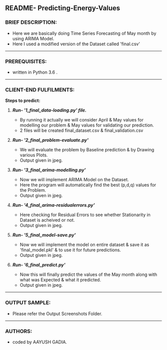 ## README- Predicting-Energy-Values

### **BRIEF DESCRIPTION:**

  - Here we are basically doing Time Series Forecasting of May month by using ARIMA Model.
  - Here I used a modified version of the Dataset called 'final.csv'

-------------------------------------------------------------------------------------------------------------------


### **PREREQUISITES:**

  - written in  Python 3.6 .

-------------------------------------------------------------------------------------------------------------------


### **CLIENT-END FULFILMENTS:**

**Steps to predict:**

  1. ***Run- '1_final_data-loading.py' file.***   
     - By running it actually we will consider April & May values for modelling our problem & May values for validating our prediction.  
     - 2 files will be created final_dataset.csv & final_validation.csv  


  2. ***Run- '2_final_problem-evaluate.py'***  
     - We will evaluate the problem by Baseline prediction & by Drawing various Plots.  
     - Output given in jpeg.  

  3. ***Run- '3_final_arima-modelling.py'***  
     - Now we will implement ARIMA Model on the Dataset.  
     - Here the program will automatically find the best (p,d,q) values for the Problem.  
     - Output given in jpeg.  

  4. ***Run- '4_final_arima-residualerrors.py'***  
     - Here checking for Residual Errors to see whether Stationarity in Dataset is acheived or not.  
     - Output given in jpeg.  

  5. ***Run- '5_final_model-save.py'***  
     - Now we will implement the model on entire dataset & save it as 'final_model.pkl' & to use it for future 
       predictions.  
     - Output given in jpeg.


  6. ***Run- '6_final_predict.py'***  
     - Now this will finally predict the values of the May month along with what was Expected & what it predicted.  
     - Output given in jpeg.  


-------------------------------------------------------------------------------------------------------------------	

### **OUTPUT SAMPLE:**  
  -	Please refer the Output Screenshots Folder.
  

-------------------------------------------------------------------------------------------------------------------	

### **AUTHORS:**  

  -	coded by AAYUSH GADIA.

   
					  

